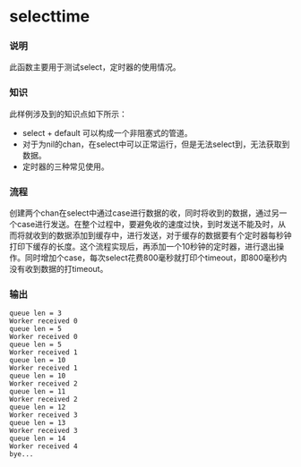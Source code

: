 # selecttime      

### 说明   

此函数主要用于测试select，定时器的使用情况。    

### 知识    

此样例涉及到的知识点如下所示：    

* select + default 可以构成一个非阻塞式的管道。     
* 对于为nil的chan，在select中可以正常运行，但是无法select到，无法获取到数据。  
* 定时器的三种常见使用。      

### 流程    

创建两个chan在select中通过case进行数据的收，同时将收到的数据，通过另一个case进行发送。在整个过程中，要避免收的速度过快，到时发送不能及时，从而将就收到的数据添加到缓存中，进行发送，对于缓存的数据要有个定时器每秒钟打印下缓存的长度。这个流程实现后，再添加一个10秒钟的定时器，进行退出操作。同时增加个case，每次select花费800毫秒就打印个timeout，即800毫秒内没有收到数据的打timeout。      

### 输出    
```
queue len = 3
Worker received 0
queue len = 5
Worker received 0
queue len = 5
Worker received 1
queue len = 10
Worker received 1
queue len = 10
Worker received 2
queue len = 11
Worker received 2
queue len = 12
Worker received 3
queue len = 13
Worker received 3
queue len = 14
Worker received 4
bye...
```